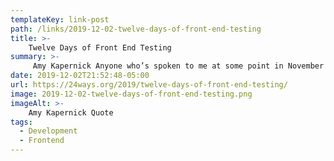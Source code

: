 ```yaml
---
templateKey: link-post
path: /links/2019-12-02-twelve-days-of-front-end-testing
title: >-
    Twelve Days of Front End Testing
summary: >-
     Amy Kapernick Anyone who’s spoken to me at some point in November may get the impression that I’m a bit of a grinch. But don’t get me wrong, I love Christmas, I love decorating my tree, singing carols, and doing Christmas cooking - in December. 
date: 2019-12-02T21:52:48-05:00
url: https://24ways.org/2019/twelve-days-of-front-end-testing/
image: 2019-12-02-twelve-days-of-front-end-testing.png
imageAlt: >-
    Amy Kapernick Quote
tags:
  - Development
  - Frontend
---
```

